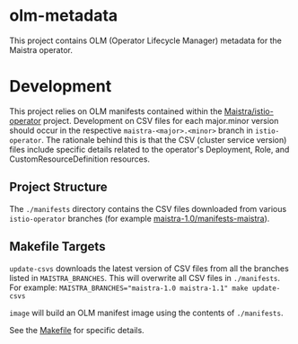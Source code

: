 # olm-metadata
This project contains OLM (Operator Lifecycle Manager) metadata for the Maistra operator.

# Development

This project relies on OLM manifests contained within the [Maistra/istio-operator](https://github.com/Maistra/istio-operator)
project.  Development on CSV files for each major.minor version should occur in
the respective `maistra-<major>.<minor>` branch in `istio-operator`.  The
rationale behind this is that the CSV (cluster service version) files include
specific details related to the operator's Deployment, Role, and
CustomResourceDefinition resources.

## Project Structure

The `./manifests` directory contains the CSV files downloaded from various
`istio-operator` branches (for example [maistra-1.0/manifests-maistra](https://github.com/Maistra/istio-operator/tree/maistra-1.0/manifests-maistra)).

## Makefile Targets

`update-csvs` downloads the latest version of CSV files from all the branches
listed in `MAISTRA_BRANCHES`.  This will overwrite all CSV files in
`./manifests`.  For example: `MAISTRA_BRANCHES="maistra-1.0 maistra-1.1" make update-csvs`

`image` will build an OLM manifest image using the contents of `./manifests`.

See the [Makefile](./Makefile) for specific details.
